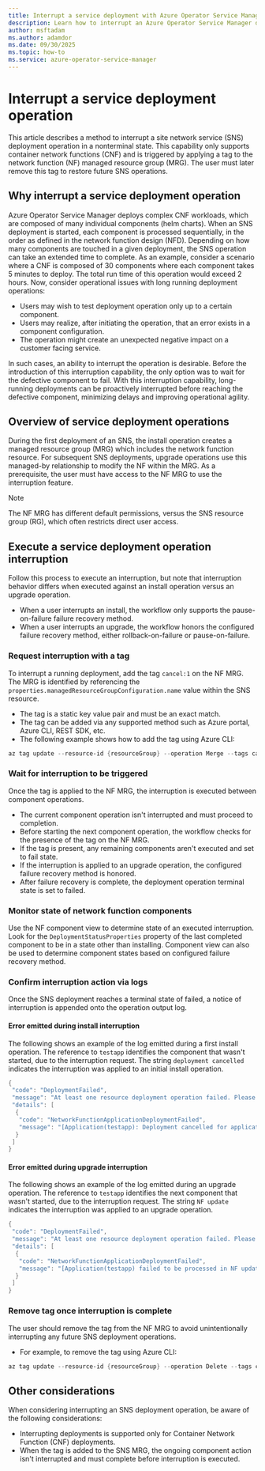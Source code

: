 ```yaml
---
title: Interrupt a service deployment with Azure Operator Service Manager
description: Learn how to interrupt an Azure Operator Service Manager deployment in a nonterminal state.
author: msftadam
ms.author: adamdor
ms.date: 09/30/2025
ms.topic: how-to
ms.service: azure-operator-service-manager
---
```


# Interrupt a service deployment operation
This article describes a method to interrupt a site network service (SNS) deployment operation in a nonterminal state. This capability only supports container network functions (CNF) and is triggered by applying a tag to the network function (NF) managed resource group (MRG). The user must later remove this tag to restore future SNS operations.

## Why interrupt a service deployment operation
Azure Operator Service Manager deploys complex CNF workloads, which are composed of many individual components (helm charts). When an SNS deployment is started, each component is processed sequentially, in the order as defined in the network function design (NFD). Depending on how many components are touched in a given deployment, the SNS operation can take an extended time to complete. As an example, consider a scenario where a CNF is composed of 30 components where each component takes 5 minutes to deploy. The total run time of this operation would exceed 2 hours. Now, consider operational issues with long running deployment operations:
* Users may wish to test deployment operation only up to a certain component.
* Users may realize, after initiating the operation, that an error exists in a component configuration. 
* The operation might create an unexpected negative impact on a customer facing service.

In such cases, an ability to interrupt the operation is desirable. Before the introduction of this interruption capability, the only option was to wait for the defective component to fail. With this interruption capability, long-running deployments can be proactively interrupted before reaching the defective component, minimizing delays and improving operational agility.

## Overview of service deployment operations
During the first deployment of an SNS, the install operation creates a managed resource group (MRG) which includes the network function resource. For subsequent SNS deployments, upgrade operations use this managed-by relationship to modify the NF within the MRG. As a prerequisite, the user must have access to the NF MRG to use the interruption feature.

> [!NOTE]
> The NF MRG has different default permissions, versus the SNS resource group (RG), which often restricts direct user access.

## Execute a service deployment operation interruption
Follow this process to execute an interruption, but note that interruption behavior differs when executed against an install operation versus an upgrade operation.
* When a user interrupts an install, the workflow only supports the pause-on-failure failure recovery method. 
* When a user interrupts an upgrade, the workflow honors the configured failure recovery method, either rollback-on-failure or pause-on-failure.

### Request interruption with a tag
To interrupt a running deployment, add the tag `cancel:1` on the NF MRG. The MRG is identified by referencing the `properties.managedResourceGroupConfiguration.name` value within the SNS resource.
* The tag is a static key value pair and must be an exact match.
* The tag can be added via any supported method such as Azure portal, Azure CLI, REST SDK, etc.
* The following example shows how to add the tag using Azure CLI:

```powershell
az tag update --resource-id {resourceGroup} --operation Merge --tags cancel=1
```

### Wait for interruption to be triggered
Once the tag is applied to the NF MRG, the interruption is executed between component operations.
* The current component operation isn't interrupted and must proceed to completion.
* Before starting the next component operation, the workflow checks for the presence of the tag on the NF MRG.
* If the tag is present, any remaining components aren't executed and set to fail state.
* If the interruption is applied to an upgrade operation, the configured failure recovery method is honored.
* After failure recovery is complete, the deployment operation terminal state is set to failed.

### Monitor state of network function components
Use the NF component view to determine state of an executed interruption. Look for the `DeploymentStatusProperties` property of the last completed component to be in a state other than installing. Component view can also be used to determine component states based on configured failure recovery method.

### Confirm interruption action via logs
Once the SNS deployment reaches a terminal state of failed, a notice of interruption is appended onto the operation output log.

#### Error emitted during install interruption
The following shows an example of the log emitted during a first install operation. The reference to `testapp` identifies the component that wasn't started, due to the interruption request. The string `deployment cancelled` indicates the interruption was applied to an initial install operation.
```powershell
{
 "code": "DeploymentFailed",
 "message": "At least one resource deployment operation failed. Please list deployment operations for details. Please see https://aka.ms/arm-deployment-operations for usage details.",
 "details": [ 
  { 
   "code": "NetworkFunctionApplicationDeploymentFailed",
   "message": "[Application(testapp): Deployment cancelled for application: testapp due to User cancellation request]"
  }
 ]
}
```

#### Error emitted during upgrade interruption
The following shows an example of the log emitted during an upgrade operation. The reference to `testapp` identifies the next component that wasn't started, due to the interruption request. The string `NF update` indicates the interruption was applied to an upgrade operation.
```powershell
{
 "code": "DeploymentFailed",
 "message": "At least one resource deployment operation failed. Please list deployment operations for details. Please see https://aka.ms/arm-deployment-operations for usage details.",
 "details": [ 
  { 
   "code": "NetworkFunctionApplicationDeploymentFailed", 
   "message": "[Application(testapp) failed to be processed in NF update. Error: Deployment cancelled for application: testapp due to User cancellation request]" 
  } 
 ]
}
```

### Remove tag once interruption is complete
The user should remove the tag from the NF MRG to avoid unintentionally interrupting any future SNS deployment operations.
* For example, to remove the tag using Azure CLI:

```powershell
az tag update --resource-id {resourceGroup} --operation Delete --tags cancel=1
```

## Other considerations
When considering interrupting an SNS deployment operation, be aware of the following considerations:
* Interrupting deployments is supported only for Container Network Function (CNF) deployments. 
* When the tag is added to the SNS MRG, the ongoing component action isn't interrupted and must complete before interruption is executed.
